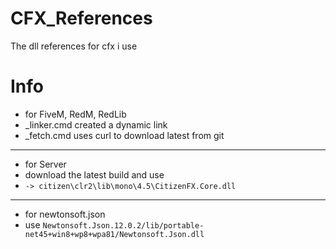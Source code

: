 # CFX_References
The dll references for cfx i use

# Info
* for FiveM, RedM, RedLib
* _linker.cmd created a dynamic link
* _fetch.cmd uses curl to download latest from git
---
* for Server
* download the latest build and use
* `-> citizen\clr2\lib\mono\4.5\CitizenFX.Core.dll`
---
* for newtonsoft.json
* use `Newtonsoft.Json.12.0.2/lib/portable-net45+win8+wp8+wpa81/Newtonsoft.Json.dll`